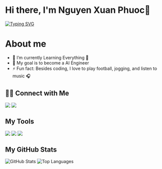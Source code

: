 # Hi there, I'm Nguyen Xuan Phuoc👋
<a href="https://git.io/typing-svg"><img src="https://readme-typing-svg.herokuapp.com?font=Fira+Code&pause=1000&random=false&width=1000&lines=Student+atPHENIKAA+UNIVERSITY;I+currently+siu+uuuu" alt="Typing SVG" /></a>
  
# About me
- 🔭 I’m currently Learning Everything 🤣
- 💬 My goal is to become a AI Engineer
- ⚡ Fun fact: Besides coding, I love to play football, jogging, and listen to music 🎧

<h2>🤝🏻 Connect with Me</h2>
<a href="https://www.facebook.com/phuoczip" target="_blank"><img src="https://img.shields.io/badge/Facebook-20BEFF?&style=for-the-badge&logo=facebook&logoColor=white" target="_blank"></a>
<a href = "https://mail.google.com/mail/u/0/#inbox?compose=CllgCJTHVhRgBlGWfNGhNSlTWxzslBQPCbKMnXdFbjdXDJvfGdMXsfqVVkRLMrnGFfntMHqMPmg"><img src="https://img.shields.io/badge/-Gmail-%23333?style=for-the-badge&logo=gmail&logoColor=white" target="_blank"></a>
  


<h2>My Tools</h2>
<a href="https://img.shields.io/badge/Visual_Studio-0078d7?style=for-the-badge&logo=visual%20studio&logoColor=white" target="_blank"><img src="https://img.shields.io/badge/Visual_Studio-0078d7?style=for-the-badge&logo=visual%20studio&logoColor=white" target="_blank"></a>
<a href="https://img.shields.io/badge/Android_Studio-3DDC84?style=for-the-badge&logo=android-studio&logoColor=white" target="_blank"><img src="https://img.shields.io/badge/Android_Studio-3DDC84?style=for-the-badge&logo=android-studio&logoColor=white" target="_blank"></a>
<a href="https://img.shields.io/badge/figma-%23F24E1E.svg?style=for-the-badge&logo=figma&logoColor=white" target="_blank"><img src="https://img.shields.io/badge/figma-%23F24E1E.svg?style=for-the-badge&logo=figma&logoColor=white" target="_blank"></a>

<h2>My GitHub Stats</h2>
<img src="https://github-readme-stats.vercel.app/api?username=phu2007vis&theme=default&hide_border=false&include_all_commits=false&count_private=false" alt="GitHub Stats">
<img src="https://github-readme-stats.vercel.app/api/top-langs/?username=phu2007vis&theme=default&hide_border=false&include_all_commits=false&count_private=false&layout=compact" alt="Top Languages">


<!-- Proudly created with GPRM ( https://gprm.itsvg.in ) -->
